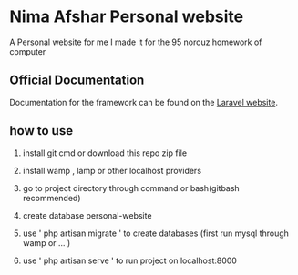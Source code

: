 # Nima Afshar Personal website
A Personal website for me
I made it for the 95 norouz homework of computer

## Official Documentation

Documentation for the framework can be found on the [Laravel website](http://laravel.com/docs).

## how to use

1. install git cmd or download this repo zip file

2. install wamp , lamp or other localhost providers

3. go to project directory through command or bash(gitbash recommended)

5. create database personal-website

4. use ' php artisan migrate ' to create databases (first run mysql through wamp or ... )

5. use ' php artisan serve ' to run project on localhost:8000

